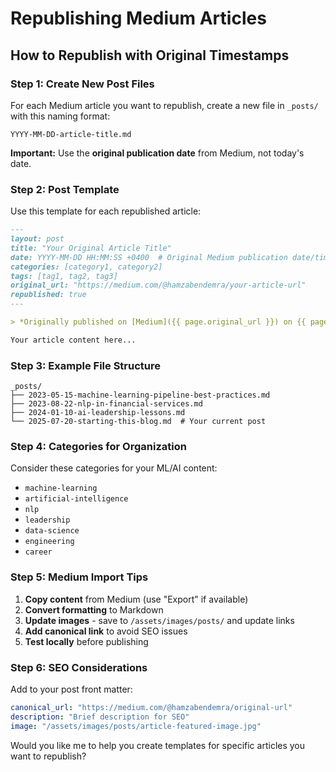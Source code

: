 # Republishing Medium Articles

## How to Republish with Original Timestamps

### Step 1: Create New Post Files
For each Medium article you want to republish, create a new file in `_posts/` with this naming format:
```
YYYY-MM-DD-article-title.md
```

**Important:** Use the **original publication date** from Medium, not today's date.

### Step 2: Post Template
Use this template for each republished article:

```markdown
---
layout: post
title: "Your Original Article Title"
date: YYYY-MM-DD HH:MM:SS +0400  # Original Medium publication date/time
categories: [category1, category2]
tags: [tag1, tag2, tag3]
original_url: "https://medium.com/@hamzabendemra/your-article-url"
republished: true
---

> *Originally published on [Medium]({{ page.original_url }}) on {{ page.date | date: "%B %d, %Y" }}*

Your article content here...
```

### Step 3: Example File Structure
```
_posts/
├── 2023-05-15-machine-learning-pipeline-best-practices.md
├── 2023-08-22-nlp-in-financial-services.md  
├── 2024-01-10-ai-leadership-lessons.md
└── 2025-07-20-starting-this-blog.md  # Your current post
```

### Step 4: Categories for Organization
Consider these categories for your ML/AI content:
- `machine-learning`
- `artificial-intelligence` 
- `nlp`
- `leadership`
- `data-science`
- `engineering`
- `career`

### Step 5: Medium Import Tips
1. **Copy content** from Medium (use "Export" if available)
2. **Convert formatting** to Markdown
3. **Update images** - save to `/assets/images/posts/` and update links
4. **Add canonical link** to avoid SEO issues
5. **Test locally** before publishing

### Step 6: SEO Considerations
Add to your post front matter:
```yaml
canonical_url: "https://medium.com/@hamzabendemra/original-url"
description: "Brief description for SEO"
image: "/assets/images/posts/article-featured-image.jpg"
```

Would you like me to help you create templates for specific articles you want to republish?
